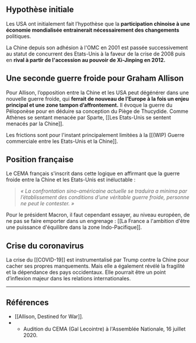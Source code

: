 ## Hypothèse initiale

Les USA ont initialement fait l’hypothèse que la **participation chinoise à une économie mondialisée entrainerait nécessairement des changements** politiques. 

La Chine depuis son adhésion à l'OMC en 2001 est passée successivement au statut de concurrent des Etats-Unis à la faveur de la crise de 2008 puis en **rival à partir de l'accession au pouvoir de Xi-Jinping en 2012.**

## Une seconde guerre froide pour Graham Allison

Pour Allison, l’opposition entre la Chine et les USA peut dégénérer dans une nouvelle guerre froide, qui **ferrait de nouveau de l’Europe à la fois un enjeu principal et une zone tampon d’affrontement.** Il évoque la guerre du Péloponèse pour en déduire sa conception du Piège de Thucydide. Comme Athènes se sentant menacée par Sparte, [[Les Etats-Unis se sentent menacés par la Chine]].

Les frictions sont pour l'instant principalement limitées à la [[(WIP) Guerre commerciale entre les Etats-Unis et la Chine]].

## Position française

Le CEMA français s'inscrit dans cette logique en affirmant que la guerre froide entre la Chine et les Etats-Unis est inéluctable :

>*« La confrontation sino-américaine actuelle se traduira a minima par l’établissement des conditions d’une véritable guerre froide, personne ne peut le contester. »*

Pour le président Macron, il faut cependant essayer, au niveau européen, de ne pas se faire emporter dans un engrenage : [[La France a l'ambition d'être une puissance d'équilibre dans la zone Indo-Pacifique]].

## Crise du coronavirus

La crise du [[COVID-19]] est instrumentalisé par Trump contre la Chine pour cacher ses propres manquements. Mais elle a également révélé la fragilité et la dépendance des pays occidentaux. Elle pourrait être un point d’inflexion majeur dans les relations internationales.

--- 

## Références

- [[Allison, Destined for War]].
- - Audition du CEMA (Gal Lecointre) à l'Assemblée Nationale, 16 juillet 2020.